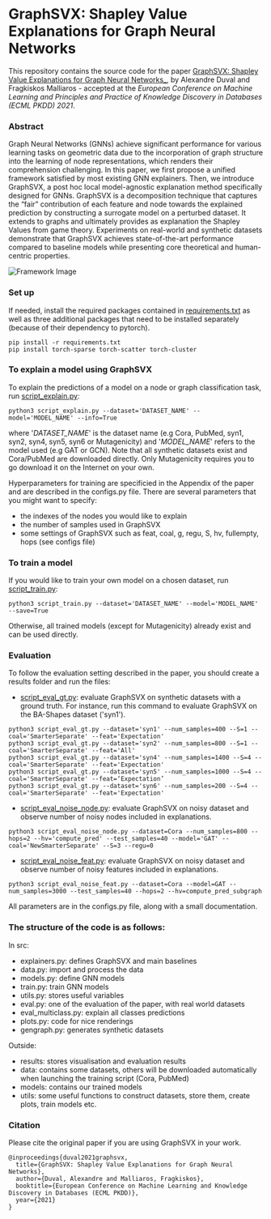 # GraphSVX: Shapley Value Explanations for Graph Neural Networks

This repository contains the source code for the paper [GraphSVX: Shapley Value Explanations for Graph Neural Networks\_](https://2021.ecmlpkdd.org/wp-content/uploads/2021/07/sub_135.pdf),
by Alexandre Duval and Fragkiskos Malliaros - accepted at the _European Conference on Machine Learning and Principles and Practice of Knowledge Discovery in Databases (ECML PKDD) 2021_.

### Abstract

Graph Neural Networks (GNNs) achieve significant performance for various learning tasks on geometric data due to the incorporation of graph structure into the learning of node representations, which renders their comprehension challenging. In this paper, we first propose a unified framework satisfied by most existing GNN explainers. Then, we introduce GraphSVX, a post hoc local model-agnostic explanation method specifically designed for GNNs. GraphSVX is a decomposition technique that captures the “fair” contribution of each feature and node towards the explained prediction by constructing a surrogate model on a perturbed dataset. It extends to graphs and ultimately provides as explanation the Shapley Values from game theory. Experiments on real-world and synthetic datasets demonstrate that GraphSVX achieves state-of-the-art performance compared to baseline models while presenting core theoretical and human-centric properties.

![Framework Image](/utils/pipeline_figure.png)

### Set up

If needed, install the required packages contained in [requirements.txt](/requirements.txt) as well as three additional packages
that need to be installed separately (because of their dependency to pytorch).

```
pip install -r requirements.txt
pip install torch-sparse torch-scatter torch-cluster
```

### To explain a model using GraphSVX

To explain the predictions of a model on a node or graph classification task, run [script_explain.py](/script_explain.py):

```
python3 script_explain.py --dataset='DATASET_NAME' --model='MODEL_NAME' --info=True
```

where '_DATASET_NAME_' is the dataset name (e.g Cora, PubMed, syn1, syn2, syn4, syn5, syn6 or Mutagenicity) and
'_MODEL_NAME_' refers to the model used (e.g GAT or GCN). Note that all synthetic datasets exist and Cora/PubMed are downloaded directly. Only Mutagenicity
requires you to go download it on the Internet on your own.

Hyperparameters for training are specificied in the Appendix of the paper
and are described in the configs.py file. There are several parameters that you might want to specify:

- the indexes of the nodes you would like to explain
- the number of samples used in GraphSVX
- some settings of GraphSVX such as feat, coal, g, regu, S, hv, fullempty, hops (see configs file)

### To train a model

If you would like to train your own model on a chosen dataset, run [script_train.py](/script_train.py):

```
python3 script_train.py --dataset='DATASET_NAME' --model='MODEL_NAME' --save=True
```

Otherwise, all trained models (except for Mutagenicity) already exist and can be used directly.

### Evaluation

To follow the evaluation setting described in the paper, you should create a results folder and run the files:

- [script_eval_gt.py](/script_eval_gt.py): evaluate GraphSVX on synthetic datasets with a ground truth. For instance, run this command to evaluate GraphSVX on the BA-Shapes dataset ('syn1').

```
python3 script_eval_gt.py --dataset='syn1' --num_samples=400 --S=1 --coal='SmarterSeparate' --feat='Expectation'
python3 script_eval_gt.py --dataset='syn2' --num_samples=800 --S=1 --coal='SmarterSeparate' --feat='All'
python3 script_eval_gt.py --dataset='syn4' --num_samples=1400 --S=4 --coal='SmarterSeparate' --feat='Expectation'
python3 script_eval_gt.py --dataset='syn5' --num_samples=1000 --S=4 --coal='SmarterSeparate' --feat=‘Expectation’
python3 script_eval_gt.py --dataset='syn6' --num_samples=200 --S=4 --coal='SmarterSeparate' --feat='Expectation'
```

- [script_eval_noise_node.py](/script_eval_noise_node.py): evaluate GraphSVX on noisy dataset and observe number of noisy nodes included in explanations.

```
python3 script_eval_noise_node.py --dataset=Cora --num_samples=800 --hops=2 --hv='compute_pred' --test_samples=40 --model='GAT' --coal='NewSmarterSeparate' --S=3 --regu=0
```

- [script_eval_noise_feat.py](/script_eval_noise_feat.py): evaluate GraphSVX on noisy dataset and observe number of noisy features included in explanations.

```
python3 script_eval_noise_feat.py --dataset=Cora --model=GAT --num_samples=3000 --test_samples=40 --hops=2 --hv=compute_pred_subgraph
```

All parameters are in the configs.py file, along with a small documentation.

### The structure of the code is as follows:

In src:

- explainers.py: defines GraphSVX and main baselines
- data.py: import and process the data
- models.py: define GNN models
- train.py: train GNN models
- utils.py: stores useful variables
- eval.py: one of the evaluation of the paper, with real world datasets
- eval_multiclass.py: explain all classes predictions
- plots.py: code for nice renderings
- gengraph.py: generates synthetic datasets

Outside:

- results: stores visualisation and evaluation results
- data: contains some datasets, others will be downloaded automatically when launching the training script (Cora, PubMed)
- models: contains our trained models
- utils: some useful functions to construct datasets, store them, create plots, train models etc.

### Citation

Please cite the original paper if you are using GraphSVX in your work.

```
@inproceedings{duval2021graphsvx,
  title={GraphSVX: Shapley Value Explanations for Graph Neural Networks},
  author={Duval, Alexandre and Malliaros, Fragkiskos},
  booktitle={European Conference on Machine Learning and Knowledge Discovery in Databases (ECML PKDD)},
  year={2021}
}
```
